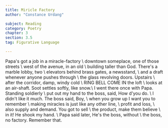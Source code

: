 ```yaml
---
title: Miricle Factory
author: "Constance Urdang"

subject: Reading
category: Poetry
chapter: 3
section: 3.5
tag: Figurative Language

---
```

Papa's got a job in a miracle-factory \\
downtown someplace, one of those streets \\
west of the avenue, in an old \\
building taller than God. There's a marble lobby, two \\
elevators behind brass gates, a newsstand, \\
and a draft whenever anyone pushes through \\
the glass revolving doors. Upstairs \\
after the corridor, damp, windy cold \\
RING BELL COME IN the loft \\
looks at an air-shaft. Soot settles softly, like snow.\\
I went there once with Papa. Standing soldierly \\
put out my hand to the boss, said, How d'you do. \\
I didn't like it much. The boss said, Boy, \\
when you grow up I want you to remember \\
making miracles is just like any other line, \\
profit and loss, \\
also supply and demand. You got to sell \\
the product, make them believe \\
in it! He shook my hand. \\
Papa said later, He's the boss, without \\
the boss, no factory. Remember that.
